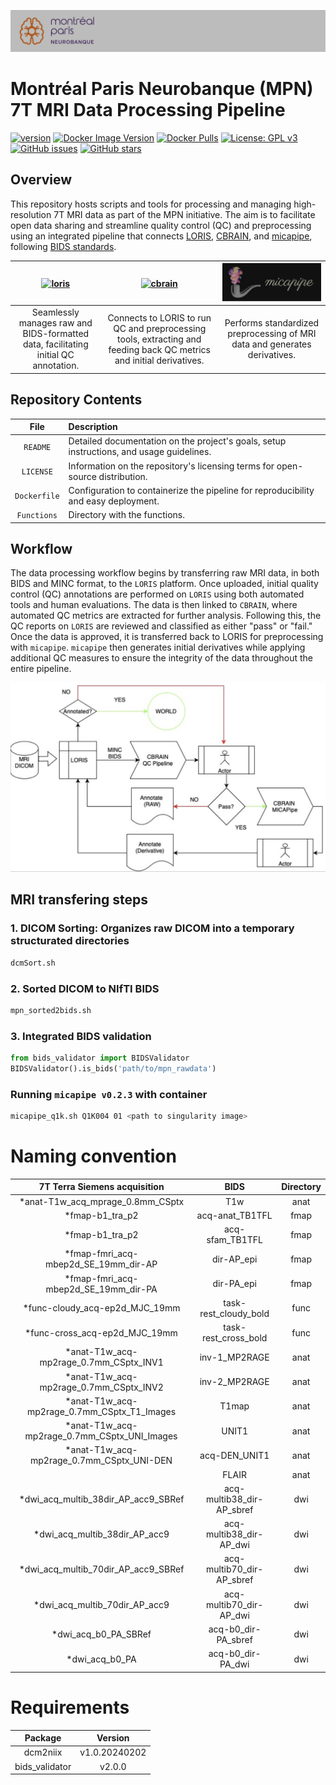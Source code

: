 ![mpn logo](img/mpn_banner.png)

# Montréal Paris Neurobanque (MPN) 7T MRI Data Processing Pipeline

[![version](https://img.shields.io/github/v/tag/rcruces/7T_pipeline)](https://github.com/rcruces/7T_pipeline)
[![Docker Image Version](https://img.shields.io/docker/v/rcruces/7T_pipeline?color=blue&label=docker%20version)](https://hub.docker.com/r/rcruces/7T_pipeline)
[![Docker Pulls](https://img.shields.io/docker/pulls/rcruces/7T_pipeline)](https://hub.docker.com/r/rcruces/7T_pipeline)
[![License: GPL v3](https://img.shields.io/github/license/rcruces/7T_pipeline?color=blue)](https://www.gnu.org/licenses/gpl-3.0)
[![GitHub issues](https://img.shields.io/github/issues/rcruces/7T_pipeline)](https://github.com/rcruces/7T_pipeline/issues)
[![GitHub stars](https://img.shields.io/github/stars/rcruces/7T_pipeline.svg?style=flat&label=⭐%EF%B8%8F%20stars&color=brightgreen)](https://github.com/rcruces/7T_pipeline/stargazers)

## Overview

This repository hosts scripts and tools for processing and managing high-resolution 7T MRI data as part of the MPN initiative. The aim is to facilitate open data sharing and streamline quality control (QC) and preprocessing using an integrated pipeline that connects [LORIS](https://loris.ca/), [CBRAIN](https://cbrain.ca/), and [micapipe](https://micapipe.readthedocs.io/en/latest/), following  [BIDS standards](https://bids.neuroimaging.io/).

| <a href="https://loris.ca/"><img src="https://mcin.ca/wp-content/uploads/2017/06/LORIS-logo-small-300x170.png" alt="loris" style="width:90%;"></a> | <a href="https://cbrain.ca/"><img src="https://portal.conp.ca/static/img/cbrain-long-logo-blue.png" alt="cbrain" style="width:75%;"></a> | [![micapipe](https://raw.githubusercontent.com/MICA-MNI/micapipe/refs/heads/master/docs/figures/micapipe_small_black.png)](https://micapipe.readthedocs.io/en/latest/) |
|:---:|:---:|:---:|
| Seamlessly manages raw and BIDS-formatted data, facilitating initial QC annotation. | Connects to LORIS to run QC and preprocessing tools, extracting and feeding back QC metrics and initial derivatives. | Performs standardized preprocessing of MRI data and generates derivatives. |


## Repository Contents

| **File**       | **Description**                                                                 |
|:--------------:|:--------------------------------------------------------------------------------|
| `README`       | Detailed documentation on the project's goals, setup instructions, and usage guidelines. |
| `LICENSE`      | Information on the repository's licensing terms for open-source distribution.   |
| `Dockerfile`   | Configuration to containerize the pipeline for reproducibility and easy deployment. |
| `Functions`    | Directory with the functions.                                                    |


## Workflow
The data processing workflow begins by transferring raw MRI data, in both BIDS and MINC format, to the `LORIS` platform. Once uploaded, initial quality control (QC) annotations are performed on `LORIS` using both automated tools and human evaluations. The data is then linked to `CBRAIN`, where automated QC metrics are extracted for further analysis. Following this, the QC reports on `LORIS` are reviewed and classified as either "pass" or "fail." Once the data is approved, it is transferred back to LORIS for preprocessing with `micapipe`. `micapipe` then generates initial derivatives while applying additional QC measures to ensure the integrity of the data throughout the entire pipeline.

![mpn workflow](img/mpn_workflow.png)

## MRI transfering steps

### 1. DICOM Sorting: Organizes raw DICOM into a temporary structurated directories
```bash
dcmSort.sh
```

### 2. Sorted DICOM to NIfTI BIDS
```bash
mpn_sorted2bids.sh
```

### 3. Integrated BIDS validation
```python
from bids_validator import BIDSValidator
BIDSValidator().is_bids('path/to/mpn_rawdata')

```

### Running `micapipe v0.2.3` with container
```bash
micapipe_q1k.sh Q1K004 01 <path to singularity image>
```
# Naming convention
| **7T Terra Siemens acquisition**             | **BIDS**                            | **Directory** |
|:--------------------------------------------:|:-----------------------------------:|:-------------:|
| *anat-T1w_acq_mprage_0.8mm_CSptx             | T1w                                 | anat          |
| *fmap-b1_tra_p2                              | acq-anat_TB1TFL                     | fmap          |
| *fmap-b1_tra_p2                              | acq-sfam_TB1TFL                     | fmap          |
| *fmap-fmri_acq-mbep2d_SE_19mm_dir-AP         | dir-AP_epi                          | fmap          |
| *fmap-fmri_acq-mbep2d_SE_19mm_dir-PA         | dir-PA_epi                          | fmap          |
| *func-cloudy_acq-ep2d_MJC_19mm               | task-rest_cloudy_bold               | func          |
| *func-cross_acq-ep2d_MJC_19mm                | task-rest_cross_bold                | func          |
| *anat-T1w_acq-mp2rage_0.7mm_CSptx_INV1       | inv-1_MP2RAGE                       | anat          |
| *anat-T1w_acq-mp2rage_0.7mm_CSptx_INV2       | inv-2_MP2RAGE                       | anat          |
| *anat-T1w_acq-mp2rage_0.7mm_CSptx_T1_Images  | T1map                               | anat          |
| *anat-T1w_acq-mp2rage_0.7mm_CSptx_UNI_Images | UNIT1                               | anat          |
| *anat-T1w_acq-mp2rage_0.7mm_CSptx_UNI-DEN    | acq-DEN_UNIT1                       | anat          |
|                                              | FLAIR                               | anat          |
| *dwi_acq_multib_38dir_AP_acc9_SBRef          | acq-multib38_dir-AP_sbref           | dwi           |
| *dwi_acq_multib_38dir_AP_acc9                | acq-multib38_dir-AP_dwi             | dwi           |
| *dwi_acq_multib_70dir_AP_acc9_SBRef          | acq-multib70_dir-AP_sbref           | dwi           |
| *dwi_acq_multib_70dir_AP_acc9                | acq-multib70_dir-AP_dwi             | dwi           |
| *dwi_acq_b0_PA_SBRef                         | acq-b0_dir-PA_sbref                 | dwi           |
| *dwi_acq_b0_PA                               | acq-b0_dir-PA_dwi                   | dwi           |



# Requirements

| **Package**       |  **Version**  |
|:-----------------:|:-------------:|
| dcm2niix          | v1.0.20240202 |
| bids_validator    | v2.0.0        |




